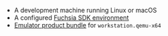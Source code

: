 *   A development machine running Linux or macOS
*   A configured [Fuchsia SDK environment][get-started]
*   [Emulator product bundle][start-femu] for `workstation.qemu-x64`


[get-started]: /docs/get-started/sdk/index.md
[start-femu]: /docs/get-started/sdk/index.md#start-the-emulator
